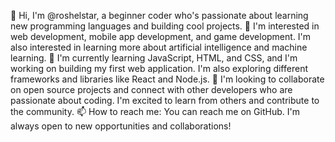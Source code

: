 👋 Hi, I'm @roshelstar, a beginner coder who's passionate about learning new programming languages and building cool projects.
👀 I'm interested in web development, mobile app development, and game development. I'm also interested in learning more about artificial intelligence and machine learning.
🌱 I'm currently learning JavaScript, HTML, and CSS, and I'm working on building my first web application. I'm also exploring different frameworks and libraries like React and Node.js.
💞 I'm looking to collaborate on open source projects and connect with other developers who are passionate about coding. I'm excited to learn from others and contribute to the community.
📫 How to reach me: You can reach me on GitHub. I'm always open to new opportunities and collaborations!

<!---
roshelstar/roshelstar is a ✨ special ✨ repository because its `README.md` (this file) appears on your GitHub profile.
You can click the Preview link to take a look at your changes.
--->
